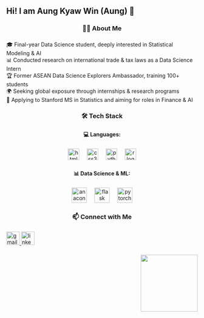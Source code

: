 <h2 align="left">Hi! I am Aung Kyaw Win (Aung)  👋</h2>

###

<h3 align="center">🧑‍💻 About Me</h3>

###

<p align="left">🎓 Final-year Data Science student, deeply interested in Statistical Modeling & AI<br>📊 Conducted research on international trade & tax laws as a Data Science Intern<br>🏆 Former ASEAN Data Science Explorers Ambassador, training 100+ students<br>🌍 Seeking global exposure through internships & research programs<br>🎯 Applying to Stanford MS in Statistics and aiming for roles in Finance & AI</p>

###

<h3 align="center">🛠️ Tech Stack</h3>

###

<h4 align="center">💻 Languages:</h4>

###

<div align="center">
  <img src="https://cdn.jsdelivr.net/gh/devicons/devicon/icons/html5/html5-original.svg" height="30" alt="html5 logo"  />
  <img width="12" />
  <img src="https://cdn.jsdelivr.net/gh/devicons/devicon/icons/css3/css3-original.svg" height="30" alt="css3 logo"  />
  <img width="12" />
  <img src="https://cdn.jsdelivr.net/gh/devicons/devicon/icons/python/python-original.svg" height="30" alt="python logo"  />
  <img width="12" />
  <img src="https://cdn.simpleicons.org/r/276DC3" height="30" alt="r logo"  />
</div>

###

<h4 align="center">📊 Data Science & ML:</h4>

###

<div align="center">
  <img src="https://cdn.simpleicons.org/anaconda/44A833" height="40" alt="anaconda logo"  />
  <img width="12" />
  <img src="https://skillicons.dev/icons?i=flask" height="40" alt="flask logo"  />
  <img width="12" />
  <img src="https://skillicons.dev/icons?i=pytorch" height="40" alt="pytorch logo"  />
</div>

###

<h3 align="center">📫 Connect with Me</h3>

###

<div align="left">
  <a href="akw9785@gmail.com" target="_blank">
    <img src="https://img.shields.io/static/v1?message=Gmail&logo=gmail&label=&color=D14836&logoColor=white&labelColor=&style=for-the-badge" height="35" alt="gmail logo"  />
  </a>
  <a href="www.linkedin.com/in/aung-kyaw-win-24aab826b" target="_blank">
    <img src="https://img.shields.io/static/v1?message=LinkedIn&logo=linkedin&label=&color=0077B5&logoColor=white&labelColor=&style=for-the-badge" height="35" alt="linkedin logo"  />
  </a>
</div>

###

<img align="right" height="150" src="https://i.imgflip.com/65efzo.gif"  />

###
